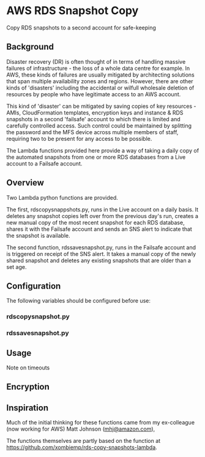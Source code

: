 # AWS RDS Snapshot Copy
Copy RDS snapshots to a second account for safe-keeping
## Background
Disaster recovery (DR) is often thought of in terms of handling massive failures of infrastructure - the
loss of a whole data centre for example.
In AWS, these kinds of failures are usually mitigated by architecting solutions that span
multiple availability zones and regions.
However, there are other kinds of 'disasters' including the accidental or wilfull wholesale deletion of resources
by people who have legitimate access to an AWS account.

This kind of 'disaster' can be mitigated by saving copies of key resources - AMIs, CloudFormation templates,
encryption keys and instance & RDS snapshots in a second 'failsafe' account to which there is limited
and carefully controlled access. Such control could be maintained by splitting the password and the MFS device across
multiple members of staff, requiring two to be present for any access to be possible.

The Lambda functions provided here provide a way of taking a daily copy of the automated snapshots from
one or more RDS databases from a Live account to a Failsafe account.
## Overview
Two Lambda python functions are provided.

The first, rdscopysnappshots.py, runs in the Live account on a daily
basis. It deletes any snapshot copies left over from the previous day's run, creates a new manual copy
of the most recent snapshot for each RDS database, shares it with the Failsafe account and sends an SNS alert
to indicate that the snapshot is available.

The second function, rdssavesnapshot.py, runs in the Failsafe account and is triggered on receipt of the SNS alert.
It takes a manual copy of the newly shared snapshot and deletes any existing snapshots that are older
than a set age.
## Configuration
The following variables should be configured before use:
### rdscopysnapshot.py
### rdssavesnapshot.py
## Usage
Note on timeouts
## Encryption
## Inspiration
Much of the initial thinking for these functions came from my ex-colleague (now working for AWS)
Matt Johnson (mhj@amazon.com),

The functions themselves are partly based on the function at https://github.com/xombiemp/rds-copy-snapshots-lambda.
